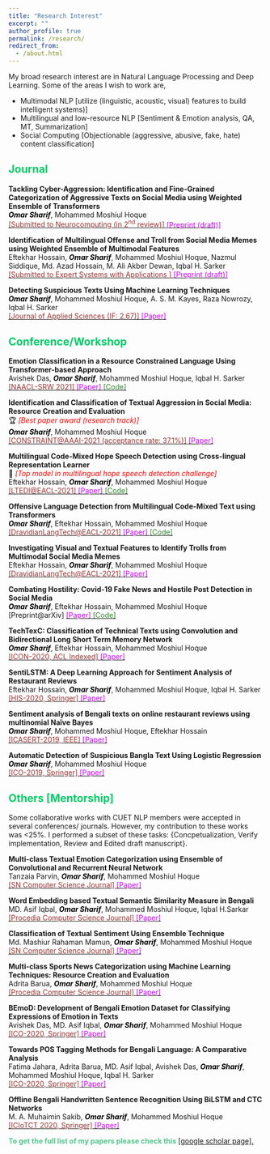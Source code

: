 ```yaml
---
title: "Research Interest"
excerpt: ""
author_profile: true
permalink: /research/
redirect_from: 
  - /about.html
---
```


My broad research interest are in Natural Language Processing and Deep Learning. Some of the areas I wish to work are,

 * Multimodal NLP [utilize (linguistic, acoustic, visual) features to build intelligent systems)]
 * Multilingual and low-resource NLP [Sentiment & Emotion analysis, QA, MT, Summarization]
 * Social Computing [Objectionable (aggressive, abusive, fake, hate) content classification]
  
<!--
  ## <font color="#00cc66"> Research Statement </font>  
    Will write my research statement here.
  *<font color="#ff6633">Omar Sharif</font>*
-->

## <font color="#00cc66"> Journal </font>  
 
  **Tackling Cyber-Aggression: Identification and Fine-Grained Categorization of Aggressive Texts on Social Media using Weighted Ensemble of Transformers**  
  *<b><font color="#000"> Omar Sharif</font></b>*, Mohammed Moshiul Hoque    
  [<font color="	#993333"> [Submitted to Neurocomputing (in 2<sup>nd</sup> review)] </font>](https://www.journals.elsevier.com/neurocomputing)  [<font color="#cc00ff">[Preprint (draft)] </font>](https://drive.google.com/file/d/1NSJcXtXvI0qV1S2f-JdwzrtpjbZIuvlS/view?usp=sharing) 
  
 **Identification of Multilingual Offense and Troll from Social Media Memes using Weighted Ensemble of Multimodal Features**  
 Eftekhar Hossain, *<b><font color="#000"> Omar Sharif</font></b>*, Mohammed Moshiul Hoque, Nazmul Siddique, Md. Azad Hossain, M. Ali Akber Dewan, Iqbal H. Sarker        
 [<font color="	#993333"> [Submitted to Expert Systems with Applications ] </font>](https://www.journals.elsevier.com/expert-systems-with-applications)  [<font color="#cc00ff">[Preprint (draft)] </font>](https://drive.google.com/file/d/1JaANjPY-CSczEQeJg9lx1OESdBFwBEKh/view?usp=sharing) 
  
 **Detecting Suspicious Texts Using Machine Learning Techniques**  
  *<b><font color="#000">Omar Sharif</font></b>*, Mohammed Moshiul Hoque, A. S. M. Kayes, Raza Nowrozy, Iqbal H. Sarker    
  [<font color="	#993333"> [Journal of Applied Sciences (IF: 2.67)] </font>](https://www.mdpi.com/journal/applsci)  [<font color="#cc00ff">[Paper] </font>](https://www.mdpi.com/2076-3417/10/18/6527) 
 
## <font color="#00cc66"> Conference/Workshop </font> 
 
  **Emotion Classification in a Resource Constrained Language Using Transformer-based Approach**  
  Avishek Das, *<b><font color="#000">Omar Sharif</font></b>*, Mohammed Moshiul Hoque, Iqbal H. Sarker   
  [<font color="	#993333"> [NAACL-SRW 2021] </font>](https://naacl2021-srw.github.io/)  [<font color="#cc00ff">[Paper] </font>](https://aclanthology.org/2021.naacl-srw.19/)  [<font color="#2d862d"> [Code] </font>](https://github.com/omar-sharif03/NAACL-SRW-2021)  

  **Identification and Classification of Textual Aggression in Social Media: Resource Creation and Evaluation**  
   🏆 *<font color="#f00">[Best paper award (research track)]</font>*   
  *<b><font color="#000">Omar Sharif</font></b>*, Mohammed Moshiul Hoque    
  [<font color="	#993333"> [CONSTRAINT@AAAI-2021 (acceptance rate: 37.1%)] </font>](http://lcs2.iiitd.edu.in/CONSTRAINT-2021)  [<font color="#cc00ff">[Paper] </font>](https://link.springer.com/chapter/10.1007%2F978-3-030-73696-5_2) 
  
  **Multilingual Code-Mixed Hope Speech Detection using Cross-lingual Representation Learner**   
 🥇 *<font color="#f00">[Top model in multilingual hope speech detection challenge]</font>*       
  Eftekhar Hossain, *<b><font color="#000">Omar Sharif</font></b>*, Mohammed Moshiul Hoque   
  [<font color="	#993333"> [LTEDI@EACL-2021] </font>](https://sites.google.com/view/lt-edi-2021/home)  [<font color="#cc00ff">[Paper] </font>](https://www.aclweb.org/anthology/2021.ltedi-1.25/)  [<font   color="#2d862d"> [Code] </font>](https://github.com/omar-sharif03/CUET_NLP-EACL_2021)  

 **Offensive Language Detection from Multilingual Code-Mixed Text using Transformers**  
 *<b><font color="#000">Omar Sharif</font></b>*,  Eftekhar Hossain, Mohammed Moshiul Hoque  
  [<font color="#993333"> [DravidianLangTech@EACL-2021] </font>](https://dravidianlangtech.github.io/2021/index.html)  [<font color="#cc00ff">[Paper] </font>](https://www.aclweb.org/anthology/2021.dravidianlangtech-1.35/)  [<font   color="#2d862d"> [Code] </font>](https://github.com/omar-sharif03/CUET_NLP-EACL_2021)  

 **Investigating Visual and Textual Features to Identify Trolls from Multimodal Social Media Memes**    
  Eftekhar Hossain, *<b><font color="#000">Omar Sharif</font></b>*, Mohammed Moshiul Hoque    
  [<font color="	#993333"> [DravidianLangTech@EACL-2021] </font>](https://dravidianlangtech.github.io/2021/index.html)  [<font color="#cc00ff">[Paper] </font>](https://www.aclweb.org/anthology/2021.dravidianlangtech-1.43/) 
  
 **Combating Hostility: Covid-19 Fake News and Hostile Post Detection in Social Media**  
*<b><font color="#000">Omar Sharif</font></b>*,  Eftekhar Hossain, Mohammed Moshiul Hoque  
 [Preprint@arXiv]   [<font color="#cc00ff">[Paper] </font>](https://arxiv.org/abs/2101.03291)  [<font color="#2d862d"> [Code] </font>](https://github.com/omar-sharif03/CONSTRAINT-AAAI2021) 
 
 **TechTexC: Classification of Technical Texts using Convolution and Bidirectional Long Short Term Memory Network**  
 *<b><font color="#000">Omar Sharif</font></b>*,  Eftekhar Hossain, Mohammed Moshiul Hoque  
[<font color="	#993333"> [ICON-2020, ACL Indexed] </font>](https://www.iitp.ac.in/~ai-nlp-ml/icon2020/index.html)    [<font color="#cc00ff">[Paper] </font>](https://aclanthology.org/2020.icon-techdofication.8/)
  
 **SentiLSTM: A Deep Learning Approach for Sentiment Analysis of Restaurant Reviews**  
  Eftekhar Hossain, *<b><font color="#000">Omar Sharif</font></b>*, Mohammed Moshiul Hoque, Iqbal H. Sarker   
  [<font color="#993333"> [HIS-2020, Springer] </font>](http://www.mirlabs.net/his20/)  [<font color="#cc00ff">[Paper] </font>](https://arxiv.org/abs/2011.09684)
 
  **Sentiment analysis of Bengali texts on online restaurant reviews using multinomial Naïve Bayes**  
  *<b><font color="#000">Omar Sharif</font></b>*, Mohammed Moshiul Hoque, Eftekhar Hossain   
  [<font color="	#993333"> [ICASERT-2019, IEEE] </font>](http://home.ewubd.edu/events/1st-international-conference-on-advances-in-science-engineering-and-robotics-technology-icasert-2019/)  [<font color="#cc00ff">[Paper] </font>](https://ieeexplore.ieee.org/abstract/document/8934655)
  
   **Automatic Detection of Suspicious Bangla Text Using Logistic Regression**  
  *<b><font color="#000">Omar Sharif</font></b>*, Mohammed Moshiul Hoque    
  [<font color="	#993333"> [ICO-2019, Springer] </font>](https://www.icico.info/ico-2019)  [<font color="#cc00ff">[Paper] </font>](https://link.springer.com/chapter/10.1007/978-3-030-33585-4_57) 
  
## <font color="#00cc66"> Others [Mentorship] </font>

Some collaborative works with CUET NLP members were accepted in several conferences/ journals. However, my contribution to these works was <25%. I performed a subset of these tasks: {Concpetualization, Verify implementation, Review and Edited draft manuscript}.

 **Multi-class Textual Emotion Categorization using Ensemble of Convolutional and Recurrent Neural Network**  
  Tanzaia Parvin, *<b><font color="#000">Omar Sharif</font></b>*, Mohammed Moshiul Hoque    
  [<font color="#993333"> [SN Computer Science Journal] </font>](https://www.springer.com/journal/42979)  [<font color="#cc00ff">[Paper] </font>](https://link.springer.com/article/10.1007/s42979-021-00913-0)
  
 **Word Embedding based Textual Semantic Similarity Measure in Bengali**  
  MD. Asif Iqbal, *<b><font color="#000">Omar Sharif</font></b>*, Mohammed Moshiul Hoque, Iqbal H.Sarkar    
  [<font color="#993333"> [Procedia Computer Science Journal] </font>](https://www.sciencedirect.com/journal/procedia-computer-science)  [<font color="#cc00ff">[Paper] </font>](https://www.sciencedirect.com/science/article/pii/S1877050921020512)
  
 **Classification of Textual Sentiment Using Ensemble Technique**  
  Md. Mashiur Rahaman Mamun, *<b><font color="#000">Omar Sharif</font></b>*, Mohammed Moshiul Hoque    
  [<font color="#993333"> [SN Computer Science Journal] </font>](https://www.springer.com/journal/42979)  [<font color="#cc00ff">[Paper] </font>](https://link.springer.com/article/10.1007/s42979-021-00922-z)
  
  **Multi-class Sports News Categorization using Machine Learning Techniques: Resource Creation and Evaluation**  
  Adrita Barua, *<b><font color="#000">Omar Sharif</font></b>*, Mohammed Moshiul Hoque    
  [<font color="#993333"> [Procedia Computer Science Journal] </font>](https://www.sciencedirect.com/journal/procedia-computer-science)  [<font color="#cc00ff">[Paper] </font>](https://www.sciencedirect.com/science/article/pii/S1877050921021268)
  
 **BEmoD: Development of Bengali Emotion Dataset for Classifying Expressions of Emotion in Texts**  
  Avishek Das, MD. Asif Iqbal, *<b><font color="#000">Omar Sharif</font></b>*, Mohammed Moshiul Hoque    
  [<font color="	#993333"> [ICO-2020, Springer] </font>](https://www.icico.info/ico2020-virtual-conference)  [<font color="#cc00ff">[Paper] </font>](https://link.springer.com/chapter/10.1007/978-3-030-68154-8_94)
  
  **Towards POS Tagging Methods for Bengali Language: A Comparative Analysis**  
  Fatima Jahara, Adrita Barua, MD. Asif Iqbal, Avishek Das, *<b><font color="#000">Omar Sharif</font></b>*, Mohammed Moshiul Hoque, Iqbal H. Sarker   
  [<font color="	#993333"> [ICO-2020, Springer] </font>](https://www.icico.info/ico2020-virtual-conference)  [<font color="#cc00ff">[Paper] </font>](https://link.springer.com/chapter/10.1007/978-3-030-68154-8_93)
  
  **Offline Bengali Handwritten Sentence Recognition Using BiLSTM and CTC Networks**  
  M. A. Muhaimin Sakib, *<b><font color="#000">Omar Sharif</font></b>*, Mohammed Moshiul Hoque  
  [<font color="	#993333"> [ICIoTCT 2020, Springer] </font>](http://iciotct2021.iaasse.org/index.html)  [<font color="#cc00ff">[Paper] </font>](https://link.springer.com/chapter/10.1007/978-3-030-76736-5_15)
  
<b><font color="#53c68c">To get the full list of my papers please check this</font> </b>[[google scholar page].](https://scholar.google.com/citations?hl=en&user=TBBRv2wAAAAJ&view_op=list_works&authuser=1&sortby=pubdate)
